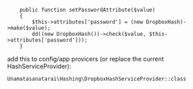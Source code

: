 ```
    public function setPasswordAttribute($value)
    {
        $this->attributes['password'] = (new DropboxHash)->make($value);
        dd((new DropboxHash())->check($value, $this->attributes['password']));
    }
```


add this to config/app provicers (or replace the current HashServiceProvider):

```Unamatasanatarai\Hashing\DropboxHashServiceProvider::class```